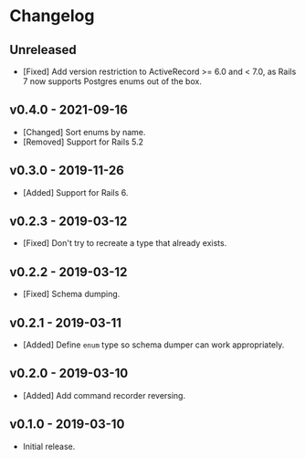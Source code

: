 # Changelog

<!--
Prefix your message with one of the following:

- [Added] for new features.
- [Changed] for changes in existing functionality.
- [Deprecated] for soon-to-be removed features.
- [Removed] for now removed features.
- [Fixed] for any bug fixes.
- [Security] in case of vulnerabilities.
-->

## Unreleased

- [Fixed] Add version restriction to ActiveRecord >= 6.0 and < 7.0, as Rails 7
  now supports Postgres enums out of the box.

## v0.4.0 - 2021-09-16

- [Changed] Sort enums by name.
- [Removed] Support for Rails 5.2

## v0.3.0 - 2019-11-26

- [Added] Support for Rails 6.

## v0.2.3 - 2019-03-12

- [Fixed] Don't try to recreate a type that already exists.

## v0.2.2 - 2019-03-12

- [Fixed] Schema dumping.

## v0.2.1 - 2019-03-11

- [Added] Define `enum` type so schema dumper can work appropriately.

## v0.2.0 - 2019-03-10

- [Added] Add command recorder reversing.

## v0.1.0 - 2019-03-10

- Initial release.
